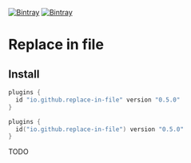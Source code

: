 [![Bintray](https://img.shields.io/bintray/v/ciriti/cdelivery/replaceinfile-plugin?color=blue&label=Bintray%20Replace%20in%20file%20Plugin)](https://bintray.com/ciriti/cdelivery/replaceinfile-plugin)
[![Bintray](https://img.shields.io/bintray/v/ciriti/cdelivery/replaceinfile-plugin?color=blue&label=Gradle%20Portal%20Replace%20in%20file%20Plugin)](https://plugins.gradle.org/plugin/io.github.replace-in-file)

# Replace in file

## Install

```groovy
plugins {
  id "io.github.replace-in-file" version "0.5.0"
}
```
```kotlin
plugins {
  id("io.github.replace-in-file") version "0.5.0"
}
```

TODO